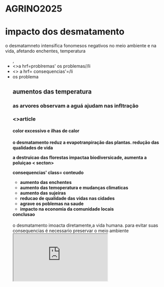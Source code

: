 # AGRINO2025
<!DOCTYPE html>
<html lang=pt-br'
<head>
<meta charsete=UTF-8'
<meta name= viewport' contenta= width=device-width, inital-scale=1.0>
<title> Impacto do desmatamento</title>
<linlk rel='stylesheet' href=' style.css'
</head>
<body>
   <h1> impacto dos desmatamento</h1
   <img src=cataratas do iguacun jpg, um lugar com muitas arvores e mata nativa preservarda>
    <p> o desmatamneto intensifica fonomesos negativos no meio ambiente e na vida, afetando enchentes, temperatura
    <nav>
      <ul>
    ,<li><>a hrf=problremas' os problemas/<a>/li
     <li><> a hrf= consequencias'=<a>/li
     <li><conclusao>
     <ao/
   <nav>
   <haeder>

   <main
   <drtiom id= problema' class= conteudo
   <h3> os problema<h3>
   <article>
   <h3> aumentos das temperatura<h4>
   <p> as arvores observam a aguá ajudam nas infltração
   </article

   <>article
   <h4>color excessivo e ilhas de calor<h4
   <p> o desmatamento reduz a evapotranpiração das plantas.
   </article

   <article
   <h3> redução das qualidades de vida</3>
   <p> a destruicao das florestas impactaa biodiversicade, aumenta a poluiçao
   </artcle


< secton>

<section id= consequencias' class= conteudo
<h2>consequencias' class= conteudo 
<ul>
<li>aumento das enchentes 
<li> aumento das temoperatura e mudanças climaticas 
 <li> aumento das sujeiras
  <li>reducao de qualidade das vidas nas cidades
  <li> agrave os poblemas na saude
  <li> impacto na economia da comunidade locais</li>                  
</ul>
 </section>

<section id=' conclusao' class='conteudo'
  <h2> conclusao</h2>
  <p> o desmatamento imoacta diretamente,a vida humana. para evitar suas consequencias é necessario preservar o meio ambiente 
  <iframe wisth='560' height"325" src="https://www.youtube.com/embed/ILH7nDEKGqc?si=feol6sZCHP1Cg-jQ" title="youtube vidios"
      <section>

  <main>

<footer>
<a href="https://www.linkedin.com/in/Andressa/" class="cta-footer"> Faça parte dessa causa!</a>
<p>2025/ @andressa4315g</p>
     </footer>
</boody>
</html>
